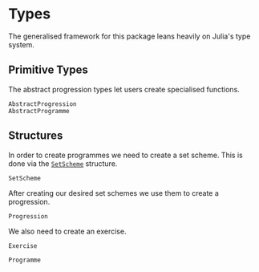 # Types

The generalised framework for this package leans heavily on Julia's type system.

## Primitive Types

The abstract progression types let users create specialised functions.
```@docs
AbstractProgression
AbstractProgramme
```

## Structures

In order to create programmes we need to create a set scheme. This is done via the [`SetScheme`](@ref) structure.
```@docs
SetScheme
```

After creating our desired set schemes we use them to create a progression.
```@docs
Progression
```

We also need to create an exercise.
```@docs
Exercise
```

```@docs
Programme
```
